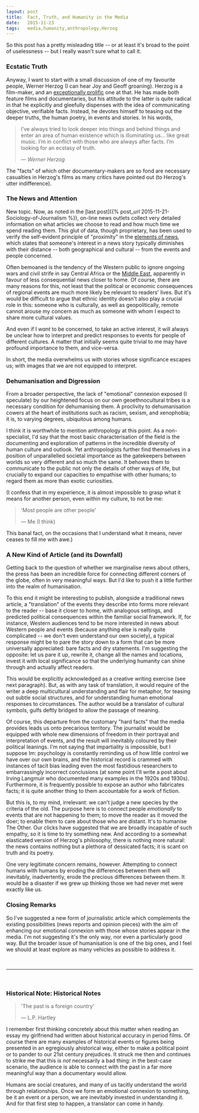 ```yaml
---
layout:	post
title:	Fact, Truth, and Humanity in the Media
date:	2015-11-23
tags:	media,humanity,anthropology,Herzog
---
```


So this post has a pretty misleading title -- or at least it's broad to the point of uselessness -- but I really wasn't sure what to call it.


### Ecstatic Truth

Anyway, I want to start with a small discussion of one of my favourite people, Werner Herzog (I can hear Joy and Geoff groaning). Herzog is a film-maker, and an [exceptionally prolific](https://en.wikipedia.org/wiki/Werner_Herzog#Filmography) one at that. He has made both feature films and documentaries, but his attitude to the latter is quite radical in that he explicitly and gleefully dispenses with the idea of communicating objective, verifiable facts. Instead, he devotes himself to teasing out the deeper truths, the human poetry, in events and stories. In his words,

> I’ve always tried to look deeper into things and behind things and enter an area of human existence which is illuminating us... like great music. I’m in conflict with those who are always after facts. I’m looking for an ecstasy of truth.
>
> &mdash; <cite>Werner Herzog</cite>
  
The "facts" of which other documentary-makers are so fond are necessary casualties in Herzog's films as many critics have pointed out (to Herzog's utter indifference).


### The News and Attention 

New topic. Now, as noted in the [last post]({% post_url 2015-11-21-Sociology-of-Journalism %}), on-line news outlets collect very detailed information on what articles we choose to read and how much time we spend reading them. This glut of data, though proprietary, has been used to verify the self-evident principle of "proximity" in the [elements of news](https://en.wikipedia.org/wiki/News_values#Conditions_for_News), which states that someone's interest in a news story typically diminishes with their distance -- both geographical and cultural -- from the events and people concerned. 

Often bemoaned is the tendency of the Western public to ignore ongoing wars and civil strife in say Central Africa or the [Middle East](http://www.vox.com/2015/11/16/9744640/paris-beirut-media), apparently in favour of less consequential news closer to home. Of course, there are many reasons for this, not least that the political or economic consequences of regional events are much more likely be relevant to readers' lives. But it's would be difficult to argue that ethnic identity doesn't also play a crucial role in this: someone who is culturally, as well as geopolitically, remote cannot arouse my concern as much as someone with whom I expect to share more cultural values.

And even if I *want* to be concerned, to take an active interest, it will always be unclear how to interpret and predict responses to events for people of different cultures. A matter that initially seems quite trivial to me may have profound importance to them, and vice-versa.

In short, the media overwhelms us with stories whose significance escapes us; with images that we are not equipped to interpret.


### Dehumanisation and Digression

From a broader perspective, the lack of "emotional" connexion exposed (I speculate) by our heightened focus on our own geoethnocultural tribes is a necessary condition for dehumanising them. A proclivity to dehumanisation cowers at the heart of institutions such as racism, sexism, and xenophobia; it is, to varying degrees, ubiquitous among humans.

I think it is worthwhile to mention anthropology at this point. As a non-specialist, I'd say that the most basic characterisation of the field is the documenting and exploration of patterns in the incredible diversity of human culture and outlook. Yet anthropologists further find themselves in a position of unparallelled societal importance as the gatekeepers between worlds so very different and so much the same. It behoves them to communicate to the public not only the details of other ways of life, but crucially to expand our capacities to empathise with other humans; to regard them as more than exotic curiosities.

(I confess that in my experience, it is almost impossible to grasp what it means for another person, even within my culture, to not be me:

> 'Most people are other people'
>
> &mdash; Me (I think)
  
This banal fact, on the occasions that I understand what it means, never ceases to fill me with awe.)


### A New Kind of Article (and its Downfall)

Getting back to the question of whether we marginalise news about others, the press has been an incredible force for connecting different corners of the globe, often in very meaningful ways. But I'd like to push it a little further into the realm of humanisation.

To this end it might be interesting to publish, alongside a traditional news article, a "translation" of the events they describe into forms more relevant to the reader -- base it closer to home, with analogous settings, and predicted political consequences within the familiar social framework. If, for instance, Western audiences tend to be more interested in news about Western people and events (because anything else is really quite complicated -- we don't even understand our own society), a typical response might be to pare the story down to a form that can be more universally appreciated: bare facts and dry statements. I'm suggesting the opposite: let us pare it up, rewrite it, change all the names and locations, invest it with local significance so that the underlying humanity can shine through and actually affect readers.

This would be explicitly acknowledged as a creative writing exercise (see next paragraph). But, as with any task of translation, it would require of the writer a deep multicultural understanding and flair for metaphor, for teasing out subtle social structures, and for understanding human emotional responses to circumstances. The author would be a translator of cultural symbols, gulfs deftly bridged to allow the passage of meaning.

Of course, this departure from the customary "hard facts" that the media provides leads us onto precarious territory. The journalist would be equipped with whole new dimensions of freedom in their portrayal and interpretation of events, and the result will inevitably coloured by their political leanings. I'm not saying that impartiality is impossible, but I suppose Im: psychology is constantly reminding us of how little control we have over our own brains, and the historical record is crammed with instances of tacit bias leading even the most fastidious researchers to embarrassingly incorrect conclusions (at some point I'll write a post about Irving Langmuir who documented many examples in the 1920s and 1930s). Furthermore, it is frequently possible to expose an author who fabricates facts; it is quite another thing to them accountable for a work of fiction.

But this is, to my mind, irrelevant: we can't judge a new species by the criteria of the old. The purpose here is to connect people *emotionally* to events that are not happening to them; to move the reader as it moved the doer; to enable them to care about those who are distant. It's to humanise The Other. Our clicks have suggested that we are broadly incapable of such empathy, so it is time to try something new. And according to a somewhat elasticated version of Herzog's philosophy, there is nothing more natural: the news contains nothing but a plethora of dessicated facts; it is scant on truth and its poetry.

One very legitimate concern remains, however. Attempting to connect humans with humans by eroding the differences between them will inevitably, inadvertently, erode the precious differences between them. It would be a disaster if we grew up thinking those we had never met were exactly like us.


### Closing Remarks

So I've suggested a new form of journalistic article which complements the existing possibilities (news reports and opinion pieces) with the aim of enhancing our emotional connexion with those whose stories appear in the media. I'm not suggesting it's the only way, nor even a particularly good way. But the broader issue of humanisation is one of the big ones, and I feel we should at least explore as many vehicles as possible to address it.


<br>

***
<br>

### Historical Note: Historical Notes

> 'The past is a foreign country'
>
> &mdash; L.P. Hartley

I remember first thinking concretely about this matter when reading an essay my girlfriend had written about historical accuracy in period films. Of course there are many examples of historical events or figures being presented in an egregiously ahistorical way, either to make a political point or to pander to our 21st century prejudices. It struck me then and continues to strike me that this is *not* necessarily a bad thing: in the best-case scenario, the audience is able to connect with the past in a far more meaningful way than a documentary would allow.

Humans are social creatures, and many of us tacitly understand the world through relationships. Once we form an emotional connexion to something, be it an event or a person, we are inevitably invested in understanding it. And for that first step to happen, a translator can come in handy.
